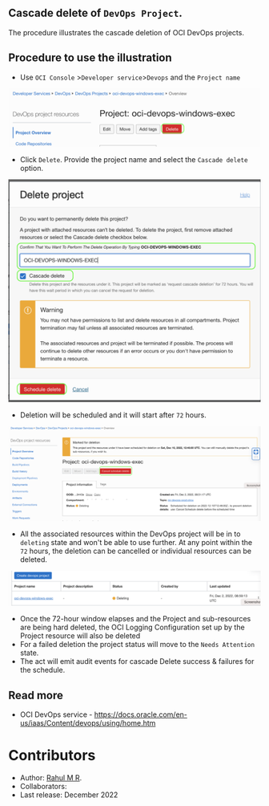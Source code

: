 Cascade delete of `DevOps Project`.
------
The procedure illustrates the cascade deletion of OCI DevOps projects.

Procedure to use the illustration
-------

- Use `OCI Console` >`Developer service`>`Devops` and the `Project name`

![](images/oci-project-view.png)

- Click `Delete`. Provide the project name and select the `Cascade delete` option.

![](images/oci-project-deleteact.png)

- Deletion will be scheduled and it will start after `72` hours.

![](images/oci-deletion-schedule.png)

- All the associated resources within the DevOps project will be in to `deleting` state and won't be able to use further. At any point within the `72` hours, the deletion can be cancelled or individual resources can be deleted.

![](images/oci-project-deleting.png)

- Once the 72-hour window elapses and the Project and sub-resources are being hard deleted, the OCI Logging Configuration set up by the Project resource will also be deleted
- For a failed deletion the project status will move to the `Needs Attention` state.
- The act will emit audit events for cascade Delete success & failures for the schedule.

Read more
---

- OCI DevOps service - https://docs.oracle.com/en-us/iaas/Content/devops/using/home.htm

Contributors
===========

- Author: [Rahul M R](https://github.com/RahulMR42).
- Collaborators:
- Last release: December 2022


